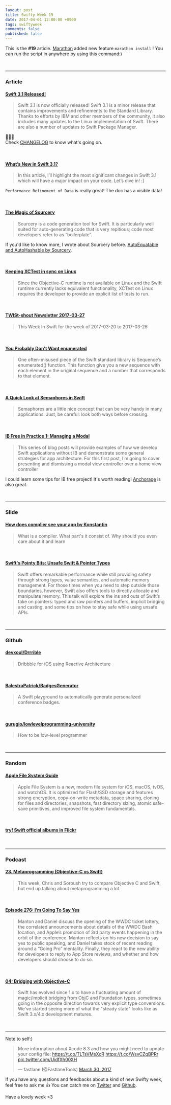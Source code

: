 ```yaml
---
layout: post
title: Swifty Week 19
date: 2017-04-01 12:00:00 +0900
tags: swiftyweek
comments: false
published: false
---
```


This is the **#19** article. [Marathon](https://github.com/JohnSundell/Marathon) added new feature `marathon install` ! You can run the script in anywhere by using this command:)

<br>

---

### Article

#### [Swift 3.1 Released!](https://swift.org/blog/swift-3-1-released/)

> Swift 3.1 is now officially released! Swift 3.1 is a minor release that contains improvements and refinements to the Standard Library. Thanks to efforts by IBM and other members of the community, it also includes many updates to the Linux implementation of Swift. There are also a number of updates to Swift Package Manager.

:tada::tada::tada:  
Check [CHANGELOG](https://github.com/apple/swift/blob/master/CHANGELOG.md) to know what's going on.

<br>

#### [What’s New in Swift 3.1?](https://www.raywenderlich.com/156352/whats-new-in-swift-3-1)

> In this article, I’ll highlight the most significant changes in Swift 3.1 which will have a major impact on your code. Let’s dive in! :]

`Performance Refinement of Data` is really great! The doc has a visible data!

<br>

#### [The Magic of Sourcery](https://www.caseyliss.com/2017/3/31/the-magic-of-sourcery)

> Sourcery is a code generation tool for Swift. It is particularly well suited for auto-generating code that is very repitious; code most developers refer to as “boilerplate”. 

If you'd like to know more, I wrote about Sourcery before. [AutoEquatable and AutoHashable by Sourcery](https://pixyzehn.com/2017/03/09/autoequatable-and-autohashable-by-sourcery.html).

<br>

#### [Keeping XCTest in sync on Linux](https://oleb.net/blog/2017/03/keeping-xctest-in-sync/)

> Since the Objective-C runtime is not available on Linux and the Swift runtime currently lacks equivalent functionality, XCTest on Linux requires the developer to provide an explicit list of tests to run.

<br>

#### [TWISt-shout Newsletter 2017-03-27](https://github.com/pepperdog/TWISt-shout/blob/master/2017/TWISt-shout-2017-03-27.md)

> This Week In Swift for the week of 2017-03-20 to 2017-03-26

<br>

#### [You Probably Don't Want enumerated](http://khanlou.com/2017/03/you-probably-don't-want-enumerated/)

> One often-misused piece of the Swift standard library is Sequence’s enumerated() function. This function give you a new sequence with each element in the original sequence and a number that corresponds to that element.

<br>

#### [A Quick Look at Semaphores in Swift](https://medium.com/swiftly-swift/a-quick-look-at-semaphores-6b7b85233ddb)

> Semaphores are a little nice concept that can be very handy in many applications. Just, be careful: look both ways before crossing.

<br>

#### [IB Free in Practice 1: Managing a Modal](https://www.raizlabs.com/dev/2017/03/ibfree-practice-1-managing-modal/)

> This series of blog posts will provide examples of how we develop Swift applications without IB and demonstrate some general strategies for app architecture. For this first post, I’m going to cover presenting and dismissing a modal view controller over a home view controller

I could learn some tips for IB free project! It's worth reading! [Anchorage](https://github.com/Raizlabs/Anchorage) is also great.

<br>

---

### Slide

#### [How does complier see your app by Konstantin](https://speakerdeck.com/konstantinkoval/how-does-complier-see-your-app)

> What is a compiler. What part's it consist of. Why should you even care about it and learn

<br>

#### [Swift's Pointy Bits: Unsafe Swift & Pointer Types](https://realm.io/news/nate-cook-tryswift-tokyo-unsafe-swift-and-pointer-types/)

> Swift offers remarkable performance while still providing safety through strong types, value semantics, and automatic memory management. For those times when you need to step outside those boundaries, however, Swift also offers tools to directly allocate and manipulate memory. This talk will explore the ins and outs of Swift’s take on pointers: typed and raw pointers and buffers, implicit bridging and casting, and some tips on how to stay safe while using unsafe APIs.

<br>

---

### Github

#### [devxoul/Drrrible](https://github.com/devxoul/Drrrible)

> Dribbble for iOS using Reactive Architecture

<br>

#### [BalestraPatrick/BadgesGenerator](https://github.com/BalestraPatrick/BadgesGenerator)

> A Swift playground to automatically generate personalized conference badges.

<br>

#### [gurugio/lowlevelprogramming-university](https://github.com/gurugio/lowlevelprogramming-university)

> How to be low-level programmer

<br>

---

### Random

#### [Apple File System Guide](https://developer.apple.com/library/content/documentation/FileManagement/Conceptual/APFS_Guide/Introduction/Introduction.html)

> Apple File System is a new, modern file system for iOS, macOS, tvOS, and watchOS. It is optimized for Flash/SSD storage and features strong encryption, copy-on-write metadata, space sharing, cloning for files and directories, snapshots, fast directory sizing, atomic safe-save primitives, and improved file system fundamentals.

<br>

#### [try! Swift official albums in Flickr](https://www.flickr.com/photos/tryswift/albums/)

<br>

---

### Podcast

#### [23. Metaprogramming (Objective-C vs Swift)](https://fatalerror.fm/episodes/2017/3/26/23-metaprogramming-objective-c-vs-swift)

> This week, Chris and Soroush try to compare Objective C and Swift, but end up talking about metaprogramming a lot.

<br>

#### [Episode 276: I’m Going To Say Yes](http://www.coreint.org/2017/03/episode-276-im-going-to-say-yes/)

> Manton and Daniel discuss the opening of the WWDC ticket lottery, the correlated announcements about details of the WWDC Bash location, and Apple’s promotion of 3rd party events happening in the orbit of the conference. Manton reflects on his new decision to say yes to public speaking, and Daniel takes stock of recent reading around a “Going Pro” mentality. Finally, they react to the new ability for developers to reply to App Store reviews, and whether and how developers should choose to do so.

<br>

#### [04: Bridging with Objective-C](https://spec.fm/podcasts/swift-unwrapped/61852)

> Swift has evolved since 1.x to have a fluctuating amount of magic/implicit bridging from ObjC and Foundation types, sometimes going in the opposite direction towards very explicit type conversions. We've started seeing more of what the "steady state" looks like as Swift 3.x/4.x development matures.

<br>

---

Note to self:)

<blockquote class="twitter-tweet" data-conversation="none" data-cards="hidden" data-lang="en"><p lang="en" dir="ltr">More information about Xcode 8.3 and how you might need to update your config file: <a href="https://t.co/TLTsVMsXcR">https://t.co/TLTsVMsXcR</a> <a href="https://t.co/WsvCZqBPRr">https://t.co/WsvCZqBPRr</a> <a href="https://t.co/UidfXh00XH">pic.twitter.com/UidfXh00XH</a></p>&mdash; fastlane (@FastlaneTools) <a href="https://twitter.com/FastlaneTools/status/847557131158945792">March 30, 2017</a></blockquote>
<script async src="//platform.twitter.com/widgets.js" charset="utf-8"></script>

If you have any questions and feedbacks about a kind of new Swifty week, feel free to ask me :+1:
You can catch me on [Twitter](https://twitter.com/pixyzehn) and [Github](https://github.com/pixyzehn).

Have a lovely week <3


